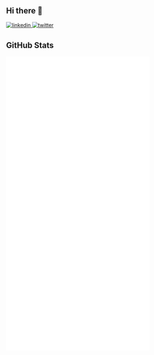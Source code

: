 ## Hi there 👋


<a href="https://linkedin.com/in/prayag-savsani" target="_blank">
<img src=https://img.shields.io/badge/linkedin-%231E77B5.svg?&style=for-the-badge&logo=linkedin&logoColor=white alt=linkedin style="margin-bottom: 5px;" />
</a>
<a href="https://twitter.com/PrayagSavsani" target="_blank">
<img src=https://img.shields.io/badge/twitter-%2300acee.svg?&style=for-the-badge&logo=twitter&logoColor=white alt=twitter style="margin-bottom: 5px;" />
</a>

<!--
**PrayagS/PrayagS** is a ✨ _special_ ✨ repository because its `README.md` (this file) appears on your GitHub profile.

Here are some ideas to get you started:

- 🔭 I’m currently working on ...
- 🌱 I’m currently learning ...
- 👯 I’m looking to collaborate on ...
- 🤔 I’m looking for help with ...
- 💬 Ask me about ...
- 📫 How to reach me: ...
- 😄 Pronouns: ...
- ⚡ Fun fact: ...
-->

## GitHub Stats
<!-- <h1 align="left">
<a href="#"><img align="center" src="https://github-readme-stats.vercel.app/api?username=PrayagS&show_icons=true&bg_color=1e1e2e&text_color=cdd6f4&icon_color=cba6f7&title_color=94e2d5" /></a> -->
  
<img align="left" width="390" src="https://raw.githubusercontent.com/PrayagS/PrayagS/main/col1.metrics.svg">
<img align="left" width="390" src="https://raw.githubusercontent.com/PrayagS/PrayagS/main/col2.metrics.svg">
